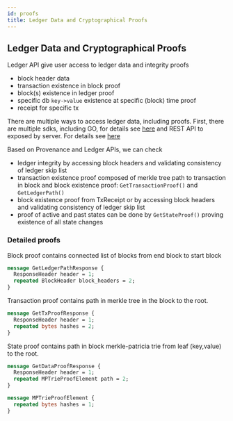 ```yaml
---
id: proofs
title: Ledger Data and Cryptographical Proofs
---
```

## Ledger Data and Cryptographical Proofs
Ledger API give user access to ledger data and integrity proofs
- block header data
- transaction existence in block proof
- block(s) existence in ledger proof
- specific db `key->value` existence at specific (block) time proof
- receipt for specific tx

There are multiple ways to access ledger data, including proofs. First, there are multiple sdks, including GO, for details see [here](gosdk/ledger)
and REST API to exposed by server. For details see [here](curl/ledger)

Based on Provenance and Ledger APIs, we can check
- ledger integrity by accessing block headers and validating consistency of ledger skip list
- transaction existence proof composed of merkle tree path to transaction in block and block existence proof: `GetTransactionProof()` and `GetLedgerPath()`
- block existence proof from TxReceipt or by accessing block headers and validating consistency of ledger skip list
- proof of active and past states can be done by `GetStateProof()` proving existence of all state changes

### Detailed proofs
Block proof contains connected list of blocks from end block to start block
```protobuf
message GetLedgerPathResponse {
  ResponseHeader header = 1;
  repeated BlockHeader block_headers = 2;
}
```
Transaction proof contains path in merkle tree in the block to the root.
```protobuf
message GetTxProofResponse {
  ResponseHeader header = 1;
  repeated bytes hashes = 2;
}
```
State proof contains path in block merkle-patricia trie from leaf (key,value) to the root.
```protobuf
message GetDataProofResponse {
  ResponseHeader header = 1;
  repeated MPTrieProofElement path = 2;
}

message MPTrieProofElement {
  repeated bytes hashes = 1;
}
```